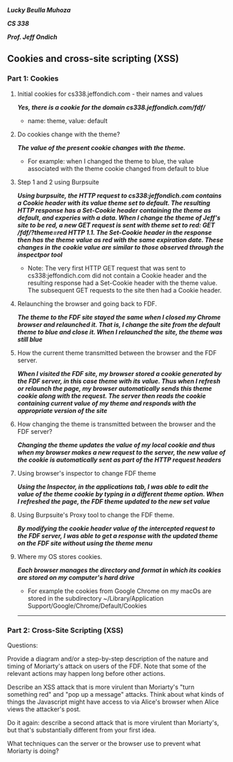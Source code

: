 ***Lucky Beulla Muhoza***

***CS 338***

***Prof. Jeff Ondich***

## Cookies and cross-site scripting (XSS) ##

### Part 1: Cookies ###

1. Initial cookies for cs338.jeffondich.com - their names and values

   ***Yes, there is a cookie for the domain cs338.jeffondich.com/fdf/***
   * name: theme, value: default

2. Do cookies change with the theme?

    ***The value of the present cookie changes with the theme.***
   * For example: when I changed the theme to blue, the value associated with the theme cookie changed from default to blue
     
3. Step 1 and 2 using Burpsuite

    ***Using burpsuite, the HTTP request to cs338:jeffondich.com contains a Cookie header with its value theme set to default. The resulting HTTP response has a Set-Cookie header containing the theme as default, and experies with a data. When I change the theme of Jeff's site to be red, a new GET request is sent with theme set to red: GET /fdf/?theme=red HTTP 1.1. The Set-Cookie header in the response then has the theme value as red with the same expiration date. These changes in the cookie value are similar to those observed through the inspectpor tool***

   * Note: The very first HTTP GET request that was sent to cs338:jeffondich.com did not contain a Cookie header and the resulting response had a Set-Cookie header with the theme value. The subsequent GET requests to the site then had a Cookie header.

5. Relaunching the browser and going back to FDF.

   ***The theme to the FDF site stayed the same when I closed my Chrome browser and relaunched it. That is, I change the site from the default theme to blue and close it. When I relaunched the site, the theme was still blue***

6. How the current theme transmitted between the browser and the FDF server.

    ***When I visited the FDF site, my browser stored a cookie generated by the FDF server, in this case theme with its value. Thus when I refresh or relaunch the page, my browser automatically sends this theme cookie along with the request. The server then reads the cookie containing current value of my theme and responds with the appropriate version of the site***
   
6. How changing the theme is transmitted between the browser and the FDF server?

    ***Changing the theme updates the value of my local cookie and thus when my browser makes a new request to the server, the new value of the cookie is automatically sent as part of the HTTP request headers***

7. Using browser's inspector to change FDF theme
   
    ***Using the Inspector, in the applications tab, I was able to edit the value of the theme cookie by typing in a different theme option. When I refreshed the page, the FDF theme updated to the new set value***

8. Using Burpsuite's Proxy tool to change the FDF theme.

    ***By modifying the cookie header value of the intercepted request to the FDF server, I was able to get a response with the updated theme on the FDF site without using the theme menu***

9. Where my OS stores cookies.

    ***Each browser manages the directory and format in which its cookies are stored on my computer's hard drive***
     * For example the cookies from Google Chrome on my macOs are stored in the subdirectory ~/Library/Application Support/Google/Chrome/Default/Cookies
  
     ******

### Part 2: Cross-Site Scripting (XSS) ###

Questions:

Provide a diagram and/or a step-by-step description of the nature and timing of Moriarty's attack on users of the FDF. Note that some of the relevant actions may happen long before other actions.

Describe an XSS attack that is more virulent than Moriarty's "turn something red" and "pop up a message" attacks. Think about what kinds of things the Javascript might have access to via Alice's browser when Alice views the attacker's post.

Do it again: describe a second attack that is more virulent than Moriarty's, but that's substantially different from your first idea.

What techniques can the server or the browser use to prevent what Moriarty is doing?


